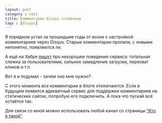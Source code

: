 ```yaml
---
layout: post
category : test
title: Комментарии Disqus отключены
tags : [disqus]
---
```


Я порядком устал за прошедшие годы от возни с настройкой комментариев через Disqus.
Старые комментарии пропали, с новыми непонятно, появляются ли.

А ещё на Хабре [пишут](https://habrahabr.ru/post/327424/) про нехорошее поведение сервиса: тотальная слежка за пользователями, сильное замедление загрузки, перехват кликов и т.п.

Вот я и подумал - зачем оно мне нужно?

С этого момента все комментарии в блоге отключаются.
Если в будущем появится адекватный сервис для поддержки комментариев на статических сайтах, попробую его подключить.
А пока что пускай всё остаётся так.

Для связи со мной можно использовать любой канал со страницы ["Кто я такой"](https://ahitrin.github.io/whoiam/).
